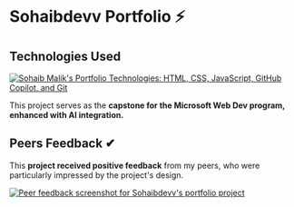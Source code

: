 <h1>Sohaibdevv Portfolio ⚡</h1>

<h2>Technologies Used</h2>
<a href="https://go-skill-icons.vercel.app/api/icons?i=html,css,javascript,githubcopilot,git&titles=true&theme=dark" rel="nofollow">
  <img src="https://go-skill-icons.vercel.app/api/icons?i=html,css,javascript,githubcopilot,git&titles=true&theme=dark" alt="Sohaib Malik's Portfolio Technologies: HTML, CSS, JavaScript, GitHub Copilot, and Git">
</a>

<p>
  This project serves as the <b>capstone for the Microsoft Web Dev program, enhanced with AI integration.</b>
</p>

<h2>Peers Feedback ✔</h2>
<p>
  This <b>project received positive feedback</b> from my peers, who were particularly impressed by the project's design.
</p>

<p>
  <a href="https://github.com/user-attachments/assets/32f9273f-8b68-4aa7-a4c1-430271a66f37" rel="nofollow">
    <img src="https://github.com/user-attachments/assets/32f9273f-8b68-4aa7-a4c1-430271a66f37" alt="Peer feedback screenshot for Sohaibdevv's portfolio project">
  </a>
</p>

